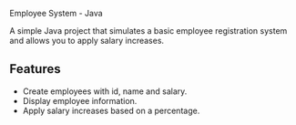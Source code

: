 Employee System - Java

A simple Java project that simulates a basic employee registration system and allows you to apply salary increases.

## Features

- Create employees with id, name and salary.
- Display employee information.
- Apply salary increases based on a percentage.
